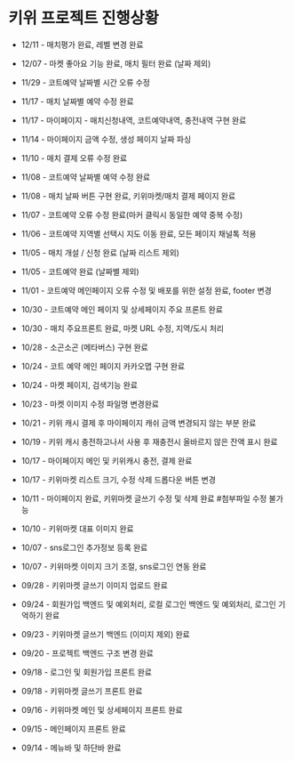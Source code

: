 # 키위 프로젝트 진행상황

- 12/11 - 매치평가 완료, 레벨 변경 완료

- 12/07 - 마켓 좋아요 기능 완료, 매치 필터 완료 (날짜 제외)

- 11/29 - 코트예약 날짜별 시간 오류 수정

- 11/17 - 매치 날짜별 예약 수정 완료

- 11/17 - 마이페이지 - 매치신청내역, 코트예약내역, 충전내역 구현 완료

- 11/14 - 마이페이지 금액 수정, 생성 페이지 날짜 파싱

- 11/10 - 매치 결제 오류 수정 완료

- 11/08 - 코트예약 날짜별 예약 수정 완료

- 11/08 - 매치 날짜 버튼 구현 완료, 키위마켓/매치 결제 페이지 완료

- 11/07 - 코트예약 오류 수정 완료(마커 클릭시 동일한 예약 중복 수정)

- 11/06 - 코트예약 지역별 선택시 지도 이동 완료, 모든 페이지 채널톡 적용

- 11/05 - 매치 개설 / 신청 완료 (날짜 리스트 제외)

- 11/05 - 코트예약 완료 (날짜별 제외)

- 11/01 - 코트예약 메인페이지 오류 수정 및 배포를 위한 설정 완료, footer 변경

- 10/30 - 코트예약 메인 페이지 및 상세페이지 주요 프론트 완료

- 10/30 - 매치 주요프론트 완료, 마켓 URL 수정, 지역/도시 처리

- 10/28 - 소곤소곤 (메타버스) 구현 완료

- 10/24 - 코트 예약 메인 페이지 카카오맵 구현 완료

- 10/24 - 마켓 페이지, 검색기능 완료

- 10/23 - 마켓 이미지 수정 파일명 변경완료

- 10/21 - 키위 캐시 결제 후 마이페이지 캐쉬 금액 변경되지 않는 부분 완료

- 10/19 - 키위 캐시 충전하고나서 사용 후 재충전시 올바르지 않은 잔액 표시 완료

- 10/17 - 마이페이지 메인 및 키위캐시 충전, 결제 완료

- 10/17 - 키위마켓 리스트 크기, 수정 삭제 드롭다운 버튼 변경

- 10/11 - 마이페이지 완료, 키위마켓 글쓰기 수정 및 삭제 완료 #첨부파일 수정 불가능

- 10/10 - 키위마켓 대표 이미지 완료

- 10/07 - sns로그인 추가정보 등록 완료

- 10/07 - 키위마켓 이미지 크기 조절, sns로그인 연동 완료 

- 09/28 - 키위마켓 글쓰기 이미지 업로드 완료

- 09/24 - 회원가입 백엔드 및 예외처리, 로컬 로그인 백엔드 및 예외처리, 로그인 기억하기 완료 

- 09/23 - 키위마켓 글쓰기 백엔드 (이미지 제외) 완료

- 09/20 - 프로젝트 백엔드 구조 변경 완료 

- 09/18 - 로그인 및 회원가입 프론트 완료

- 09/18 - 키위마켓 글쓰기 프론트 완료

- 09/16 - 키위마켓 메인 및 상세페이지 프론트 완료

- 09/15 - 메인페이지 프론트 완료

- 09/14 - 메뉴바 및 하단바 완료

